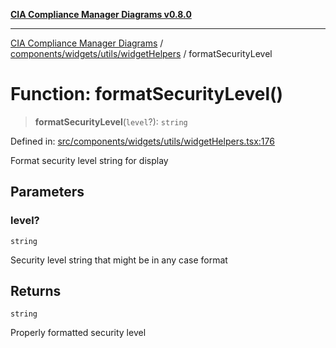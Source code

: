 [**CIA Compliance Manager Diagrams v0.8.0**](../../../../../README.md)

***

[CIA Compliance Manager Diagrams](../../../../../modules.md) / [components/widgets/utils/widgetHelpers](../README.md) / formatSecurityLevel

# Function: formatSecurityLevel()

> **formatSecurityLevel**(`level`?): `string`

Defined in: [src/components/widgets/utils/widgetHelpers.tsx:176](https://github.com/Hack23/cia-compliance-manager/blob/9d71808d079d754f4b85858b6e4ea1bff990b076/src/components/widgets/utils/widgetHelpers.tsx#L176)

Format security level string for display

## Parameters

### level?

`string`

Security level string that might be in any case format

## Returns

`string`

Properly formatted security level
